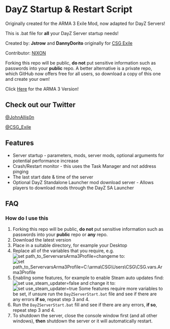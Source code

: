 # DayZ Startup & Restart Script

Originally created for the ARMA 3 Exile Mod, now adapted for DayZ Servers!

This is .bat file for **all** your DayZ Server startup needs!

Created by: **Jstrow** and **DannyDorito** originally for [CSG Exile](https://www.csgcommunity.com)

Contributor: [NIXON](https://github.com/niklashenrixon)

Forking this repo will be public, **do not** put sensitive information such as passwords into your **public** repo.
A better alternative is a private repo, which GitHub now offers free for all users, so download a copy of this one and create your own!

Click [Here](https://github.com/DannyDorito/ARMA-3-Startup-and-Restart-Script) for the ARMA 3 Version!

## Check out our Twitter

[@JohnAllis0n](https://twitter.com/JohnAllis0n)

[@CSG_Exile](https://twitter.com/CSG_Exile)

## Features

* Server startup - parameters, mods, server mods, optional arguments for potential performance increase
* Crash/Restart monitor - this uses the Task Manager and not address pinging
* The last start date & time of the server
* Optional DayZ Standalone Launcher mod download server - Allows players to download mods through the DayZ SA Launcher

## FAQ

### How do I use this

1. Forking this repo will be public, **do not** put sensitive information such as passwords into your **public** repo or **any** repo.
2. Download the latest version
3. Place in a suitable directory, for example your Desktop
4. Replace all of the variables that you require, e.g. ![set path_to_ServervarsArma3Profile=changeme](https://i.imgur.com/svri9W0.png) to: ![set path_to_ServervarsArma3Profile=C:\arma\CSG\Users\CSG\CSG.vars.Arma3Profile](https://i.imgur.com/p27kTKK.png)
5. Enabling some features, for example to enable Steam auto updates find: ![set use_steam_updater=false](https://i.imgur.com/dnlZHqs.png) and change it to: ![set use_steam_updater=true](https://i.imgur.com/7OPRUDR.png) Some features require more variables to be set, if unsure run the ``DayZServerStart.bat`` file and see if there are any errors **if so**, repeat step 3 and 4.
6. Run the ``DayZServerStart.bat`` fill and see if there are any errors, **if so**, repeat step 3 and 4.
7. To shutdown the server, close the console window first (and all other windows), **then** shutdown the server or it will automatically restart.
